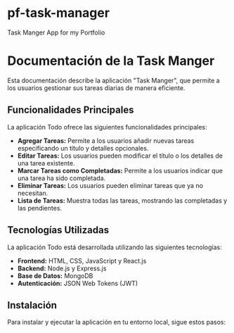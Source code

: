 # pf-task-manager
Task Manger App for my Portfolio

# Documentación de la Task Manger

Esta documentación describe la aplicación "Task Manger", que permite a los usuarios gestionar sus tareas diarias de manera eficiente.

## Funcionalidades Principales

La aplicación Todo ofrece las siguientes funcionalidades principales:

- **Agregar Tareas:** Permite a los usuarios añadir nuevas tareas especificando un título y detalles opcionales.
- **Editar Tareas:** Los usuarios pueden modificar el título o los detalles de una tarea existente.
- **Marcar Tareas como Completadas:** Permite a los usuarios indicar que una tarea ha sido completada.
- **Eliminar Tareas:** Los usuarios pueden eliminar tareas que ya no necesitan.
- **Lista de Tareas:** Muestra todas las tareas, mostrando las completadas y las pendientes.

## Tecnologías Utilizadas

La aplicación Todo está desarrollada utilizando las siguientes tecnologías:

- **Frontend:** HTML, CSS, JavaScript y React.js
- **Backend:** Node.js y Express.js
- **Base de Datos:** MongoDB
- **Autenticación:** JSON Web Tokens (JWT)

## Instalación

Para instalar y ejecutar la aplicación en tu entorno local, sigue estos pasos:

